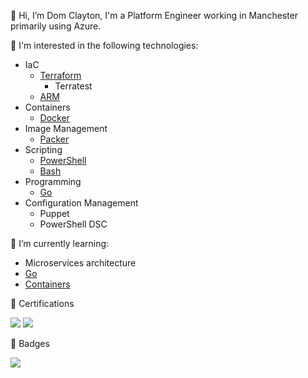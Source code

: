 👋 Hi, I’m Dom Clayton, I'm a Platform Engineer working in Manchester primarily using Azure. 


👀 I'm interested in the following technologies:
- IaC
  - [Terraform](https://github.com/heathen1878/Terraform)
    - Terratest
  - [ARM](https://github.com/heathen1878/ARM-QuickStarts)
- Containers
  - [Docker](https://github.com/heathen1878/Docker)
- Image Management
  - [Packer](https://github.com/heathen1878/Packer)
- Scripting
  - [PowerShell](https://github.com/heathen1878/PowerShellModules)
  - [Bash](https://github.com/heathen1878/bash)
- Programming
  - [Go](https://github.com/heathen1878/go)
- Configuration Management
  - Puppet
  - PowerShell DSC
  
🌱 I’m currently learning:
- Microservices architecture
- [Go](https://github.com/heathen1878/go)
- [Containers](https://github.com/heathen1878/Docker)

📜 Certifications

[![](https://stdevt4z3f7au4f3xe.blob.core.windows.net/images/microsoft-certified-azure-administrator-associate.2.png)](https://www.credly.com/badges/d3b07310-e8d4-4bd3-8ce3-6a125d0e28fd/public_url)
[![](https://stdevt4z3f7au4f3xe.blob.core.windows.net/images/microsoft-certified-azure-data-fundamentals.png)](https://www.credly.com/badges/f403a872-fa36-4de5-98c2-332399cd5ca3/public_url)

📜 Badges

[![](https://stdevt4z3f7au4f3xe.blob.core.windows.net/images/open-hack-devops.png)](https://www.credly.com/badges/4fc1e291-b7c3-445f-b40d-e73777c33e17/public_url)

